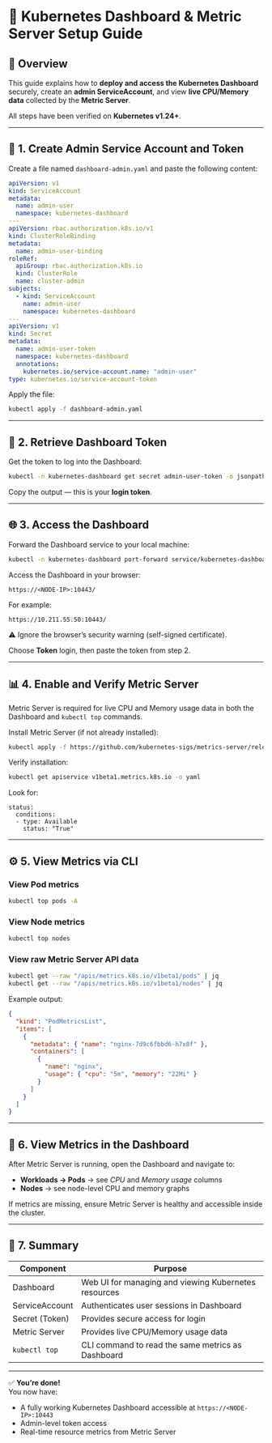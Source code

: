 # 🧭 Kubernetes Dashboard & Metric Server Setup Guide

## 📘 Overview

This guide explains how to **deploy and access the Kubernetes Dashboard** securely, 
create an **admin ServiceAccount**, and view **live CPU/Memory data** collected by the **Metric Server**.

All steps have been verified on **Kubernetes v1.24+**.

---

## 🚀 1. Create Admin Service Account and Token

Create a file named `dashboard-admin.yaml` and paste the following content:

```yaml
apiVersion: v1
kind: ServiceAccount
metadata:
  name: admin-user
  namespace: kubernetes-dashboard
---
apiVersion: rbac.authorization.k8s.io/v1
kind: ClusterRoleBinding
metadata:
  name: admin-user-binding
roleRef:
  apiGroup: rbac.authorization.k8s.io
  kind: ClusterRole
  name: cluster-admin
subjects:
  - kind: ServiceAccount
    name: admin-user
    namespace: kubernetes-dashboard
---
apiVersion: v1
kind: Secret
metadata:
  name: admin-user-token
  namespace: kubernetes-dashboard
  annotations:
    kubernetes.io/service-account.name: "admin-user"
type: kubernetes.io/service-account-token
```

Apply the file:

```bash
kubectl apply -f dashboard-admin.yaml
```

---

## 🔑 2. Retrieve Dashboard Token

Get the token to log into the Dashboard:

```bash
kubectl -n kubernetes-dashboard get secret admin-user-token -o jsonpath="{.data.token}" | base64 --decode
```

Copy the output — this is your **login token**.

---

## 🌐 3. Access the Dashboard

Forward the Dashboard service to your local machine:

```bash
kubectl -n kubernetes-dashboard port-forward service/kubernetes-dashboard 10443:443 --address 0.0.0.0
```

Access the Dashboard in your browser:

```
https://<NODE-IP>:10443/
```

For example:

```
https://10.211.55.50:10443/
```

⚠️ Ignore the browser’s security warning (self-signed certificate).

Choose **Token** login, then paste the token from step 2.

---

## 📊 4. Enable and Verify Metric Server

Metric Server is required for live CPU and Memory usage data in both the Dashboard and `kubectl top` commands.

Install Metric Server (if not already installed):

```bash
kubectl apply -f https://github.com/kubernetes-sigs/metrics-server/releases/latest/download/components.yaml
```

Verify installation:

```bash
kubectl get apiservice v1beta1.metrics.k8s.io -o yaml
```

Look for:
```
status:
  conditions:
  - type: Available
    status: "True"
```

---

## ⚙️ 5. View Metrics via CLI

### View Pod metrics
```bash
kubectl top pods -A
```

### View Node metrics
```bash
kubectl top nodes
```

### View raw Metric Server API data
```bash
kubectl get --raw "/apis/metrics.k8s.io/v1beta1/pods" | jq
kubectl get --raw "/apis/metrics.k8s.io/v1beta1/nodes" | jq
```

Example output:
```json
{
  "kind": "PodMetricsList",
  "items": [
    {
      "metadata": { "name": "nginx-7d9c6fbbd6-h7x8f" },
      "containers": [
        {
          "name": "nginx",
          "usage": { "cpu": "5m", "memory": "22Mi" }
        }
      ]
    }
  ]
}
```

---

## 🧭 6. View Metrics in the Dashboard

After Metric Server is running, open the Dashboard and navigate to:

- **Workloads → Pods** → see *CPU* and *Memory usage* columns  
- **Nodes** → see node-level CPU and memory graphs  

If metrics are missing, ensure Metric Server is healthy and accessible inside the cluster.

---

## 🧠 7. Summary

| Component | Purpose |
|------------|----------|
| Dashboard | Web UI for managing and viewing Kubernetes resources |
| ServiceAccount | Authenticates user sessions in Dashboard |
| Secret (Token) | Provides secure access for login |
| Metric Server | Provides live CPU/Memory usage data |
| `kubectl top` | CLI command to read the same metrics as Dashboard |

---

✅ **You’re done!**  
You now have:
- A fully working Kubernetes Dashboard accessible at `https://<NODE-IP>:10443`
- Admin-level token access
- Real-time resource metrics from Metric Server
